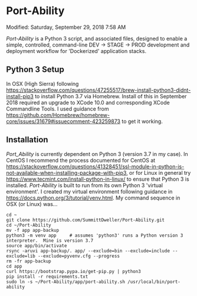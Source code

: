 # Port-Ability
Modified: Saturday, September 29, 2018 7:58 AM

_Port-Ability_ is a Python 3 script, and associated files, designed to enable a simple, controlled, command-line DEV -> STAGE -> PROD development and deployment workflow for 'Dockerized' application stacks.

## Python 3 Setup

In OSX (High Sierra) following
https://stackoverflow.com/questions/47255517/brew-install-python3-didnt-install-pip3 to install Python 3.7 via Homebrew.  Install of this in September 2018 required an upgrade to XCode 10.0 and corresponding XCode Commandline Tools.  I used guidance from https://github.com/Homebrew/homebrew-core/issues/31679#issuecomment-423259873 to get it working.

## Installation

_Port_Ability_ is currently dependent on Python 3 (version 3.7 in my case). In CentOS I recommend the process documented for CentOS at https://stackoverflow.com/questions/41328451/ssl-module-in-python-is-not-available-when-installing-package-with-pip3, or for Linux in general try https://www.tecmint.com/install-python-in-linux/ to ensure that Python 3 is installed.
_Port-Ability_ is built to run from its own Python 3 'virtual environment'.  I created my virtual environment following guidance in https://docs.python.org/3/tutorial/venv.html. My command sequence in OSX (or Linux) was...

```
cd ~
git clone https://github.com/SummittDweller/Port-Ability.git
cd ~/Port-Ability
mv -f app app-backup
python3 -m venv app     # assumes 'python3' runs a Python version 3 interpreter.  Mine is version 3.7
source app/bin/activate
rsync -aruvi app-backup/. app/ --exclude=bin --exclude=include --exclude=lib --exclude=pyvenv.cfg --progress
rm -fr app-backup
cd app
curl https://bootstrap.pypa.io/get-pip.py | python3
pip install -r requirements.txt
sudo ln -s ~/Port-Ability/app/port-ability.sh /usr/local/bin/port-ability
```
